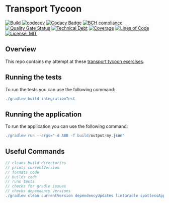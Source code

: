 # Transport Tycoon

[![Build](https://github.com/michaelruocco/transport-tycoon/workflows/pipeline/badge.svg)](https://github.com/michaelruocco/transport-tycoon/actions)
[![codecov](https://codecov.io/gh/michaelruocco/transport-tycoon/branch/master/graph/badge.svg?token=FWDNP534O7)](https://codecov.io/gh/michaelruocco/transport-tycoon)
[![Codacy Badge](https://app.codacy.com/project/badge/Grade/272889cf707b4dcb90bf451392530794)](https://www.codacy.com/gh/michaelruocco/transport-tycoon/dashboard?utm_source=github.com&amp;utm_medium=referral&amp;utm_content=michaelruocco/transport-tycoon&amp;utm_campaign=Badge_Grade)
[![BCH compliance](https://bettercodehub.com/edge/badge/michaelruocco/transport-tycoon?branch=master)](https://bettercodehub.com/)
[![Quality Gate Status](https://sonarcloud.io/api/project_badges/measure?project=michaelruocco_transport-tycoon&metric=alert_status)](https://sonarcloud.io/dashboard?id=michaelruocco_transport-tycoon)
[![Technical Debt](https://sonarcloud.io/api/project_badges/measure?project=michaelruocco_transport-tycoon&metric=sqale_index)](https://sonarcloud.io/dashboard?id=michaelruocco_transport-tycoon)
[![Coverage](https://sonarcloud.io/api/project_badges/measure?project=michaelruocco_transport-tycoon&metric=coverage)](https://sonarcloud.io/dashboard?id=michaelruocco_transport-tycoon)
[![Lines of Code](https://sonarcloud.io/api/project_badges/measure?project=michaelruocco_transport-tycoon&metric=ncloc)](https://sonarcloud.io/dashboard?id=michaelruocco_transport-tycoon)
[![License: MIT](https://img.shields.io/badge/License-MIT-yellow.svg)](https://opensource.org/licenses/MIT)

## Overview

This repo contains my attempt at these
[transport tycoon exercises](https://github.com/Softwarepark/exercises/blob/master/transport-tycoon.md).

## Running the tests

To run the tests you can use the following command:

```gradle
./gradlew build integrationTest
```


## Running the application

To run the application you can use the following command:

```gradle
./gradlew run --args="-d ABB -f build/output/my.json"
```

## Useful Commands

```gradle
// cleans build directories
// prints currentVersion
// formats code
// builds code
// runs tests
// checks for gradle issues
// checks dependency versions
./gradlew clean currentVersion dependencyUpdates lintGradle spotlessApply build integrationTest
```